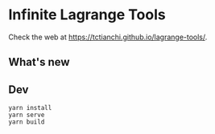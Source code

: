 # Infinite Lagrange Tools

Check the web at https://tctianchi.github.io/lagrange-tools/.

## What's new

## Dev

```
yarn install
yarn serve
yarn build
```

